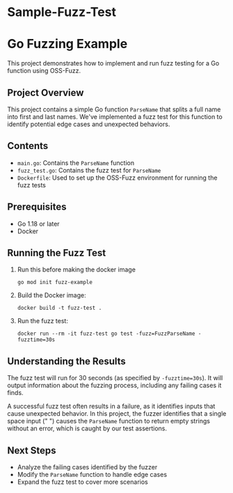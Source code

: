 # Sample-Fuzz-Test
# Go Fuzzing Example

This project demonstrates how to implement and run fuzz testing for a Go function using OSS-Fuzz.

## Project Overview

This project contains a simple Go function `ParseName` that splits a full name into first and last names. We've implemented a fuzz test for this function to identify potential edge cases and unexpected behaviors.

## Contents

- `main.go`: Contains the `ParseName` function
- `fuzz_test.go`: Contains the fuzz test for `ParseName`
- `Dockerfile`: Used to set up the OSS-Fuzz environment for running the fuzz tests

## Prerequisites

- Go 1.18 or later
- Docker

## Running the Fuzz Test

1. Run this before making the docker image
   ```
   go mod init fuzz-example
   ```
2. Build the Docker image:
   ```
   docker build -t fuzz-test .
   ```

4. Run the fuzz test:
   ```
   docker run --rm -it fuzz-test go test -fuzz=FuzzParseName -fuzztime=30s
   ```

## Understanding the Results

The fuzz test will run for 30 seconds (as specified by `-fuzztime=30s`). It will output information about the fuzzing process, including any failing cases it finds.

A successful fuzz test often results in a failure, as it identifies inputs that cause unexpected behavior. In this project, the fuzzer identifies that a single space input (" ") causes the `ParseName` function to return empty strings without an error, which is caught by our test assertions.

## Next Steps

- Analyze the failing cases identified by the fuzzer
- Modify the `ParseName` function to handle edge cases
- Expand the fuzz test to cover more scenarios



